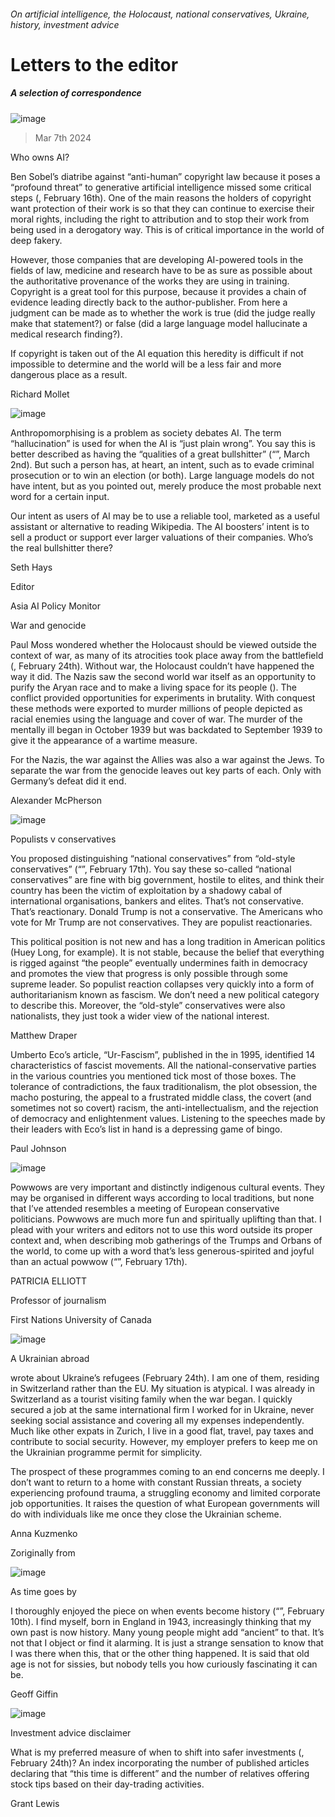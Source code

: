 ###### On artificial intelligence, the Holocaust, national conservatives, Ukraine, history, investment advice
# Letters to the editor 
##### A selection of correspondence 
![image](images/20240217_BID002.jpg) 
> Mar 7th 2024 

Who owns AI?
Ben Sobel’s diatribe against “anti-human” copyright law because it poses a “profound threat” to generative artificial intelligence missed some critical steps (, February 16th). One of the main reasons the holders of copyright want protection of their work is so that they can continue to exercise their moral rights, including the right to attribution and to stop their work from being used in a derogatory way. This is of critical importance in the world of deep fakery. 
However, those companies that are developing AI-powered tools in the fields of law, medicine and research have to be as sure as possible about the authoritative provenance of the works they are using in training. Copyright is a great tool for this purpose, because it provides a chain of evidence leading directly back to the author-publisher. From here a judgment can be made as to whether the work is true (did the judge really make that statement?) or false (did a large language model hallucinate a medical research finding?). 
If copyright is taken out of the AI equation this heredity is difficult if not impossible to determine and the world will be a less fair and more dangerous place as a result.
Richard Mollet

![image](images/20240302_STD001.jpg) 

Anthropomorphising is a problem as society debates AI. The term “hallucination” is used for when the AI is “just plain wrong”. You say this is better described as having the “qualities of a great bullshitter” (“”, March 2nd). But such a person has, at heart, an intent, such as to evade criminal prosecution or to win an election (or both). Large language models do not have intent, but as you pointed out, merely produce the most probable next word for a certain input.
Our intent as users of AI may be to use a reliable tool, marketed as a useful assistant or alternative to reading Wikipedia. The AI boosters’ intent is to sell a product or support ever larger valuations of their companies. Who’s the real bullshitter there?
Seth Hays
Editor
Asia AI Policy Monitor

War and genocide
Paul Moss wondered whether the Holocaust should be viewed outside the context of war, as many of its atrocities took place away from the battlefield (, February 24th). Without war, the Holocaust couldn’t have happened the way it did. The Nazis saw the second world war itself as an opportunity to purify the Aryan race and to make a living space for its people (). The conflict provided opportunities for experiments in brutality. With conquest these methods were exported to murder millions of people depicted as racial enemies using the language and cover of war. The murder of the mentally ill began in October 1939 but was backdated to September 1939 to give it the appearance of a wartime measure. 
For the Nazis, the war against the Allies was also a war against the Jews. To separate the war from the genocide leaves out key parts of each. Only with Germany’s defeat did it end.
Alexander McPherson

![image](images/20240217_LDD001.jpg) 

Populists v conservatives
You proposed distinguishing “national conservatives” from “old-style conservatives” (“”, February 17th). You say these so-called “national conservatives” are fine with big government, hostile to elites, and think their country has been the victim of exploitation by a shadowy cabal of international organisations, bankers and elites. That’s not conservative. That’s reactionary. Donald Trump is not a conservative. The Americans who vote for Mr Trump are not conservatives. They are populist reactionaries. 
This political position is not new and has a long tradition in American politics (Huey Long, for example). It is not stable, because the belief that everything is rigged against “the people” eventually undermines faith in democracy and promotes the view that progress is only possible through some supreme leader. So populist reaction collapses very quickly into a form of authoritarianism known as fascism. We don’t need a new political category to describe this. Moreover, the “old-style” conservatives were also nationalists, they just took a wider view of the national interest. 
Matthew Draper

Umberto Eco’s article, “Ur-Fascism”, published in the  in 1995, identified 14 characteristics of fascist movements. All the national-conservative parties in the various countries you mentioned tick most of those boxes. The tolerance of contradictions, the faux traditionalism, the plot obsession, the macho posturing, the appeal to a frustrated middle class, the covert (and sometimes not so covert) racism, the anti-intellectualism, and the rejection of democracy and enlightenment values. Listening to the speeches made by their leaders with Eco’s list in hand is a depressing game of bingo.
Paul Johnson

![image](images/20240217_FBD001.jpg) 

Powwows are very important and distinctly indigenous cultural events. They may be organised in different ways according to local traditions, but none that I’ve attended resembles a meeting of European conservative politicians. Powwows are much more fun and spiritually uplifting than that. I plead with your writers and editors not to use this word outside its proper context and, when describing mob gatherings of the Trumps and Orbans of the world, to come up with a word that’s less generous-spirited and joyful than an actual powwow (“”, February 17th). 

PATRICIA ELLIOTT 
Professor of journalism 
First Nations University of Canada

![image](images/20240224_EUD000.jpg) 

A Ukrainian abroad
wrote about Ukraine’s refugees (February 24th). I am one of them, residing in Switzerland rather than the EU. My situation is atypical. I was already in Switzerland as a tourist visiting family when the war began. I quickly secured a job at the same international firm I worked for in Ukraine, never seeking social assistance and covering all my expenses independently. Much like other expats in Zurich, I live in a good flat, travel, pay taxes and contribute to social security. However, my employer prefers to keep me on the Ukrainian programme permit for simplicity. 
The prospect of these programmes coming to an end concerns me deeply. I don’t want to return to a home with constant Russian threats, a society experiencing profound trauma, a struggling economy and limited corporate job opportunities. It raises the question of what European governments will do with individuals like me once they close the Ukrainian scheme.
Anna Kuzmenko
Zoriginally from 
![image](images/20240210_CUD001.jpg) 

As time goes by
I thoroughly enjoyed the piece on when events become history (“”, February 10th). I find myself, born in England in 1943, increasingly thinking that my own past is now history. Many young people might add “ancient” to that. It’s not that I object or find it alarming. It is just a strange sensation to know that I was there when this, that or the other thing happened. It is said that old age is not for sissies, but nobody tells you how curiously fascinating it can be. 
Geoff Giffin

![image](images/20240224_FND010.jpg) 

Investment advice disclaimer
What is my preferred measure of when to shift into safer investments (, February 24th)? An index incorporating the number of published articles declaring that “this time is different” and the number of relatives offering stock tips based on their day-trading activities.
Grant Lewis
 
